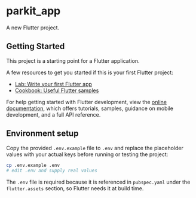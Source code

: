 # parkit_app

A new Flutter project.

## Getting Started

This project is a starting point for a Flutter application.

A few resources to get you started if this is your first Flutter project:

- [Lab: Write your first Flutter app](https://docs.flutter.dev/get-started/codelab)
- [Cookbook: Useful Flutter samples](https://docs.flutter.dev/cookbook)

For help getting started with Flutter development, view the
[online documentation](https://docs.flutter.dev/), which offers tutorials,
samples, guidance on mobile development, and a full API reference.

## Environment setup

Copy the provided `.env.example` file to `.env` and replace the placeholder
values with your actual keys before running or testing the project:

```bash
cp .env.example .env
# edit .env and supply real values
```

The `.env` file is required because it is referenced in `pubspec.yaml` under the
`flutter.assets` section, so Flutter needs it at build time.
